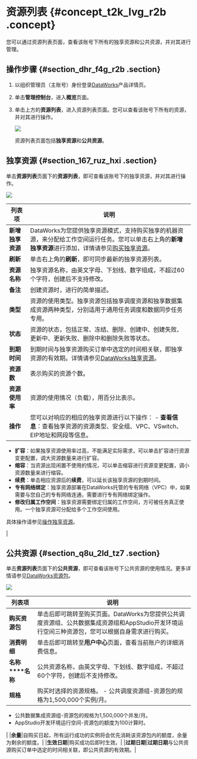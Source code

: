 # 资源列表 {#concept_t2k_lvg_r2b .concept}

您可以通过资源列表页面，查看该账号下所有的独享资源和公共资源，并对其进行管理。

## 操作步骤 {#section_dhr_f4g_r2b .section}

1.  以组织管理员（主账号）身份登录[DataWorks](https://www.alibabacloud.com/product/ide)产品详情页。
2.  单击**管理控制台**，进入**概览**页面。
3.  单击上方的**资源列表**，进入资源列表页面。您可以查看该账号下所有的资源，并对其进行操作。

    ![](http://static-aliyun-doc.oss-cn-hangzhou.aliyuncs.com/assets/img/16188/15629064038739_zh-CN.png)

    资源列表页面包括**独享资源**和**公共资源**。


## 独享资源 {#section_167_ruz_hxi .section}

单击**资源列表**页面下的**资源列表**，即可查看该账号下的独享资源，并对其进行操作。

![](http://static-aliyun-doc.oss-cn-hangzhou.aliyuncs.com/assets/img/16188/156290640351331_zh-CN.png)

|列表项|说明|
|---|--|
|**新增独享资源**|DataWorks为您提供独享资源模式，支持购买独享的机器资源，来分配给工作空间运行任务。您可以单击右上角的**新增独享资源**进行添加，详情请参见[购买独享资源](intl.zh-CN/使用指南/管理控制台/独享资源模式.md#section_5dk_xbo_yo2)。|
|**刷新**|单击右上角的**刷新**，即可同步最新的独享资源列表。|
|**资源名称**|独享资源名称，由英文字母、下划线、数字组成，不超过60个字符，创建后不支持修改。|
|**备注**|创建资源时，进行的简单描述。|
|**类型**|资源的使用类型。独享资源包括独享调度资源和独享数据集成资源两种类型，分别适用于通用任务调度和数据同步任务专用。|
|**状态**|资源的状态，包括正常、冻结、删除、创建中、创建失败、更新中、更新失败、删除中和删除失败等状态。|
|**到期时间**|到期时间与独享资源购买订单中选定的时间相关联，即独享资源的有效期。详情请参见[DataWorks独享资源](../../../../intl.zh-CN/产品定价/预付费（包年包月）/DataWorks独享资源.md#)。|
|**资源数**|表示购买的资源个数。|
|**资源使用率**|资源的使用情况（负载），用百分比表示。|
|**操作**|您可以对响应的相应的独享资源进行以下操作： -   **查看信息**：查看独享资源的资源类型、安全组、VPC、VSwitch、EIP地址和网段等信息。
-   **扩容**：如果独享资源使用率过高，不能满足实际需求，可以单击扩容进行资源变更配置，调大资源数量来进行扩容。
-   **缩容**：当资源出现闲置不使用的情况，可以单击缩容进行资源变更配置，调小资源数量来进行缩容。
-   **续费**：单击相应资源后的**续费**，可以延长该独享资源的到期时间。
-   **专有网络绑定**：独享资源部署在DataWorks托管的专有网络（VPC）中，如果需要与您自己的专有网络连通，需要进行专有网络绑定操作。
-   **修改归属工作空间**：独享资源需要绑定归属的工作空间，方可被任务真正使用。一个独享资源可分配给多个工作空间使用。

 具体操作请参见[操作独享资源](intl.zh-CN/使用指南/管理控制台/独享资源模式.md#section_maj_9t9_pfl)。

 |

## 公共资源 {#section_q8u_2ld_tz7 .section}

单击**资源列表**页面下的**公共资源**，即可查看该账号下公共资源的使用情况。更多详情请参见[DataWorks资源包](../../../../intl.zh-CN/产品定价/预付费（包年包月）/DataWorks资源包.md#)。

![](http://static-aliyun-doc.oss-cn-hangzhou.aliyuncs.com/assets/img/16188/156290640351334_zh-CN.png)

|列表项|说明|
|---|--|
|**购买资源包**|单击后即可跳转至购买页面。DataWorks为您提供公共调度资源组、公共数据集成资源组和AppStudio开发环境运行空间三种资源包，您可以根据自身需求进行购买。|
|**消费明细**|单击后即可跳转至**用户中心**页面，查看当前账户的详细消费信息。|
|**名称****名称**|公共资源名称，由英文字母、下划线、数字组成，不超过60个字符，创建后不支持修改。|
|**规格**|购买时选择的资源规格。 -   公共调度资源组-资源包的规格为1,500,000个实例/月。
-   公共数据集成资源组-资源包的规格为1,500,000个并发/月。
-   AppStudio开发环境运行空间-资源包的额度为100计算时。

 |
|**余量**|自购买日起，所有运行成功的实例将会优先消耗该资源包内的额度，余量为剩余的额度。|
|**生效日期**|购买成功后即时生效。|
|**过期日期**|**过期日期**与公共资源购买订单中选定的时间相关联，即公共资源的有效期。|

